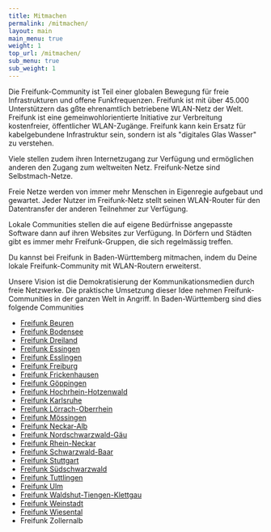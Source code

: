 ```yaml
---
title: Mitmachen
permalink: /mitmachen/
layout: main 
main_menu: true
weight: 1 
top_url: /mitmachen/
sub_menu: true
sub_weight: 1
---
```


Die Freifunk-Community ist Teil einer globalen Bewegung für freie Infrastrukturen und offene Funkfrequenzen. Freifunk ist mit über 45.000 Unterstützern das gßte ehrenamtlich betriebene WLAN-Netz der Welt. Freifunk ist eine gemeinwohlorientierte Initiative zur Verbreitung kostenfreier, öffentlicher WLAN-Zugänge. Freifunk kann kein Ersatz für kabelgebundene Infrastruktur sein, sondern ist als "digitales Glas Wasser" zu verstehen.

Viele stellen zudem ihren Internetzugang zur Verfügung und ermöglichen anderen den Zugang zum weltweiten Netz. Freifunk-Netze sind Selbstmach-Netze. 

Freie Netze werden von immer mehr Menschen in Eigenregie aufgebaut und gewartet. Jeder Nutzer im Freifunk-Netz stellt seinen WLAN-Router für den Datentransfer der anderen Teilnehmer zur Verfügung. 

Lokale Communities stellen die auf eigene Bedürfnisse angepasste Software dann auf ihren Websites zur Verfügung. In Dörfern und Städten gibt es immer mehr Freifunk-Gruppen, die sich regelmässig treffen.

Du kannst bei Freifunk in Baden-Württemberg mitmachen, indem du Deine lokale Freifunk-Community mit WLAN-Routern erweiterst.

Unsere Vision ist die Demokratisierung der Kommunikationsmedien durch freie Netzwerke. Die praktische Umsetzung dieser Idee nehmen Freifunk-Communities in der ganzen Welt in Angriff.
In Baden-Württemberg sind dies folgende Communities

* [Freifunk Beuren](https://www.freifunk-beuren.de)
* [Freifunk Bodensee](https://freifunk-bodensee.net)
* [Freifunk Dreiland](https://freifunk-3laendereck.net)
* [Freifunk Essingen](https://www.freifunk-essingen.de)
* [Freifunk Esslingen](http://freifunk-esslingen.de)
* [Freifunk Freiburg](https://freiburg.freifunk.net)
* [Freifunk Frickenhausen](https://freifunk-frickenhausen.de)
* [Freifunk Göppingen](http://freifunk-goeppingen.de)
* [Freifunk Hochrhein-Hotzenwald](https://freifunk-3laendereck.net)
* [Freifunk Karlsruhe](https://karlsruhe.freifunk.net)
* [Freifunk Lörrach-Oberrhein](https://freifunk-3laendereck.net)
* [Freifunk Mössingen](https://freifunk-moessingen.de/)
* [Freifunk Neckar-Alb](https://www.freifunk-neckaralb.de/)
* [Freifunk Nordschwarzwald-Gäu](https://www.freifunk-nordschwarzwald-gaeu.de)
* [Freifunk Rhein-Neckar](https://www.freifunk-rhein-neckar.de/)
* [Freifunk Schwarzwald-Baar](https://freifunk-3laendereck.net)
* [Freifunk Stuttgart](https://freifunk-stuttgart.de/)
* [Freifunk Südschwarzwald](https://freifunk-3laendereck.net)
* [Freifunk Tuttlingen](https://freifunk-tuttlingen.de/)
* [Freifunk Ulm](https://www.freifunk-ulm.de/)
* [Freifunk Waldshut-Tiengen-Klettgau](https://freifunk-3laendereck.net)
* [Freifunk Weinstadt](http://freifunk-weinstadt.de/)
* [Freifunk Wiesental](https://freifunk-3laendereck.net)
* Freifunk Zollernalb

